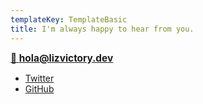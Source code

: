 ```yaml
---
templateKey: TemplateBasic
title: I'm always happy to hear from you.
---
```


<strong style="font-weight: bold; font-size: 1.1em;"><a href="mailto:hola@lizvictory.dev">📮 hola@lizvictory.dev</a></strong>

- [Twitter](https://twitter.com/LizVictoriaF)
- [GitHub](https://github.com/LizethVictoria20)
<!--- [LinkedIn](https://www.linkedin.com/in/juliette-pretot-2a9530a5/)-->
